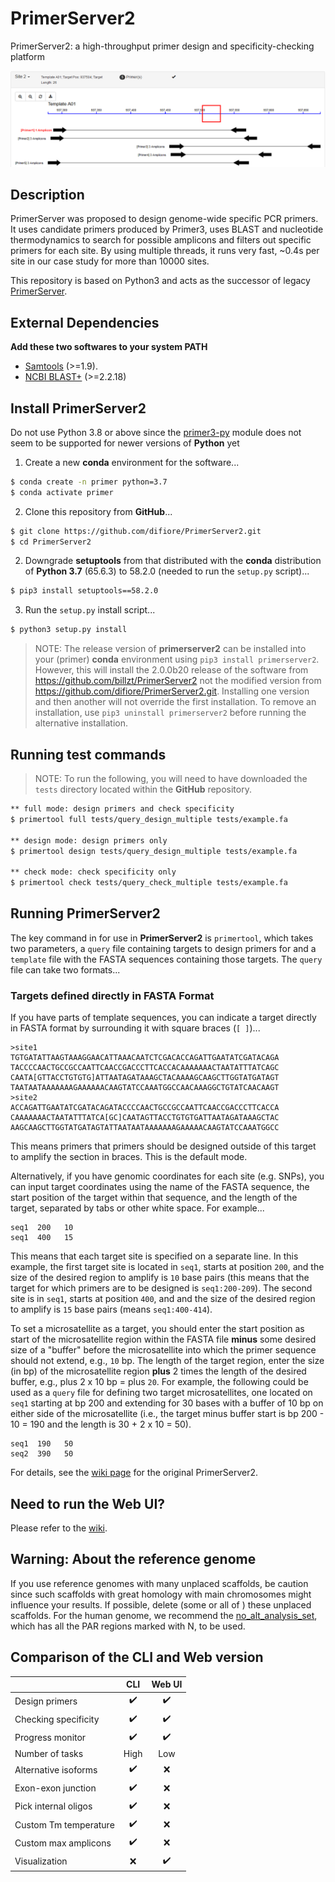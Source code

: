 # PrimerServer2
PrimerServer2: a high-throughput primer design and specificity-checking platform

![screenshot](https://raw.githubusercontent.com/billzt/figure/master/PrimerServer-UI-typeA.png) 

## Description

PrimerServer was proposed to design genome-wide specific PCR primers. It uses candidate primers produced by Primer3, uses BLAST and nucleotide thermodynamics to search for possible amplicons and filters out specific primers for each site. By using multiple threads, it runs very fast, ~0.4s per site in our case study for more than 10000 sites.

This repository is based on Python3 and acts as the successor of legacy [PrimerServer](https://github.com/billzt/PrimerServer).

## External Dependencies

**Add these two softwares to your system PATH**

* [Samtools](https://www.htslib.org/) (>=1.9).
* [NCBI BLAST+](https://blast.ncbi.nlm.nih.gov/Blast.cgi) (>=2.2.18)

## Install **PrimerServer2**

Do not use Python 3.8 or above since the [primer3-py](https://pypi.org/project/primer3-py/) module does not seem to be supported for newer versions of **Python** yet

1. Create a new **conda** environment for the software...

```bash
$ conda create -n primer python=3.7
$ conda activate primer
```

2. Clone this repository from **GitHub**...

```bash
$ git clone https://github.com/difiore/PrimerServer2.git
$ cd PrimerServer2
```

2. Downgrade **setuptools** from that distributed with the **conda** distribution of **Python 3.7** (65.6.3) to 58.2.0 (needed to run the `setup.py` script)...

```bash
$ pip3 install setuptools==58.2.0
```
3. Run the `setup.py` install script...

```bash
$ python3 setup.py install
```

> NOTE: The release version of **primerserver2** can be installed into your (primer) **conda** environment using `pip3 install primerserver2`. However, this will install the 2.0.0b20 release of the software from https://github.com/billzt/PrimerServer2 not the modified version from https://github.com/difiore/PrimerServer2.git. Installing one version and then another will not override the first installation. To remove an installation, use `pip3 uninstall primerserver2` before running the alternative installation.

## Running test commands

> NOTE: To run the following, you will need to have downloaded the `tests` directory located within the **GitHub** repository.

```bash
** full mode: design primers and check specificity
$ primertool full tests/query_design_multiple tests/example.fa

** design mode: design primers only
$ primertool design tests/query_design_multiple tests/example.fa

** check mode: check specificity only
$ primertool check tests/query_check_multiple tests/example.fa
```

## Running **PrimerServer2**

The key command in for use in **PrimerServer2** is `primertool`, which takes two parameters, a `query` file containing targets to design primers for and a `template` file with the FASTA sequences containing those targets. The `query` file can take two formats...

### Targets defined directly in FASTA Format

If you have parts of template sequences, you can indicate a target directly in FASTA format by surrounding it with square braces (`[ ]`)...

```
>site1
TGTGATATTAAGTAAAGGAACATTAAACAATCTCGACACCAGATTGAATATCGATACAGA
TACCCCAACTGCCGCCAATTCAACCGACCCTTCACCACAAAAAAACTAATATTTATCAGC
CAATA[GTTACCTGTGTG]ATTAATAGATAAAGCTACAAAAGCAAGCTTGGTATGATAGT
TAATAATAAAAAAAGAAAAAACAAGTATCCAAATGGCCAACAAAGGCTGTATCAACAAGT
>site2
ACCAGATTGAATATCGATACAGATACCCCAACTGCCGCCAATTCAACCGACCCTTCACCA
CAAAAAAACTAATATTTATCA[GC]CAATAGTTACCTGTGTGATTAATAGATAAAGCTAC
AAGCAAGCTTGGTATGATAGTATTAATAATAAAAAAAGAAAAACAAGTATCCAAATGGCC
```
This means primers that primers should be designed outside of this target to amplify the section in braces. This is the default mode.

Alternatively, if you have genomic coordinates for each site (e.g. SNPs), you can input target coordinates using the name of the FASTA sequence, the start position of the target within that sequence, and the length of the target, separated by tabs or other white space. For example...

```
seq1  200   10
seq1  400   15
```

This means that each target site is specified on a separate line. In this example, the first target site is located in `seq1`, starts at position `200`, and the size of the desired region to amplify is `10` base pairs (this means that the target for which primers are to be designed is `seq1:200-209`). The second site is in `seq1`, starts at position `400`, and and the size of the desired region to amplify is `15` base pairs (means `seq1:400-414`).

To set a microsatellite as a target, you should enter the start position as start of the microsatellite region within the FASTA file **minus** some desired size of a "buffer" before the microsatellite into which the primer sequence should not extend, e.g., `10` bp. The length of the target region, enter the size (in bp) of the microsatellite region **plus** 2 times the length of the desired buffer, e.g., plus 2 x 10 bp = plus `20`. For example, the following could be used as a `query` file for defining two target microsatellites, one located on `seq1` starting at bp 200 and extending for 30 bases with a buffer of 10 bp on either side of the microsatellite (i.e., the target minus buffer start is bp 200 - 10 = 190 and the length is 30 + 2 x 10 = 50).

```
seq1  190   50
seq2  390   50
```

For details, see the [wiki page](https://github.com/billzt/PrimerServer2/wiki) for the original PrimerServer2.

## Need to run the Web UI?

Please refer to the [wiki](https://github.com/billzt/PrimerServer2/wiki).

## Warning: About the reference genome
If you use reference genomes with many unplaced scaffolds, be caution since such scaffolds with great homology with main chromosomes might influence your results.
If possible, delete (some or all of ) these unplaced scaffolds.
For the human genome, we recommend the [no_alt_analysis_set](https://hgdownload.soe.ucsc.edu/goldenPath/hg19/bigZips/analysisSet/), which has all the PAR regions marked with N, to be used.

## Comparison of the CLI and Web version
|                       | CLI                | Web UI             |
|-----------------------| :----------------: | :----------------: |
| Design primers        | :heavy_check_mark: | :heavy_check_mark: |
| Checking specificity  | :heavy_check_mark: | :heavy_check_mark: |
| Progress monitor      | :heavy_check_mark: | :heavy_check_mark: |
| Number of tasks       | High               | Low                |
| Alternative isoforms  | :heavy_check_mark: | :x:                |
| Exon-exon junction    | :heavy_check_mark: | :x:                |
| Pick internal oligos  | :heavy_check_mark: | :x:                |
| Custom Tm temperature | :heavy_check_mark: | :x:                |
| Custom max amplicons  | :heavy_check_mark: | :x:                |
| Visualization         | :x:                | :heavy_check_mark: |
